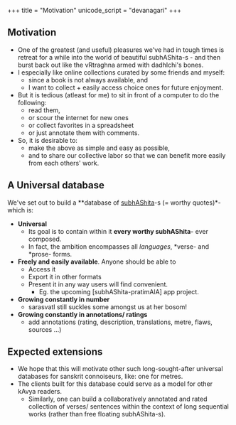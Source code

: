 +++
title = "Motivation"
unicode_script = "devanagari"
+++

## Motivation
- One of the greatest (and useful) pleasures we've had in tough times is retreat for a while into the world of beautiful subhAShita-s - and then burst back out like the vRtraghna armed with dadhIchi's bones.
- I especially like online collections curated by some friends and myself:
  - since a book is not always available, and
  - I want to collect + easily access choice ones for future enjoyment.
- But it is tedious (atleast for me) to sit in front of a computer to do the following:
  - read them,
  - or scour the internet for new ones
  - or collect favorites in a spreadsheet
  - or just annotate them with comments.
- So, it is desirable to:
  - make the above as simple and easy as possible,
  - and to share our collective labor so that we can benefit more easily from each others' work.

## A Universal database
We've set out to build a **database of [subhAShita](https://en.wikipedia.org/wiki/Subhashita)-s (= worthy quotes)*- which is:

- **Universal**
  - Its goal is to contain within it **every worthy subhAShita**- ever composed.
  - In fact, the ambition encompasses all *languages*, *verse- and *prose- forms.
- **Freely and easily available**. Anyone should be able to
  - Access it
  - Export it in other formats
  - Present it in any way users will find convenient.
    - Eg. the upcoming [subhAShita-pratimAlA] app project.
- **Growing constantly in number**
  - sarasvatI still suckles some amongst us at her bosom!
- **Growing constantly in annotations/ ratings**
  - add annotations (rating, description, translations, metre, flaws, sources ...)


## Expected extensions
- We hope that this will motivate other such long-sought-after universal databases for sanskrit connoiseurs, like: one for metres.
- The clients built for this database could serve as a model for other kAvya readers.
  - Similarly, one can build a collaboratively annotated and rated collection of verses/ sentences within the context of long sequential works (rather than free floating subhAShita-s).
  